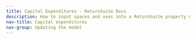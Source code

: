 ```yaml
---
title: Capital Expenditures - ReturnSuite Docs
description: How to input spaces and uses into a ReturnSuite property model.
nav-title: Capital expenditures
nav-group: Updating the model
---
```

